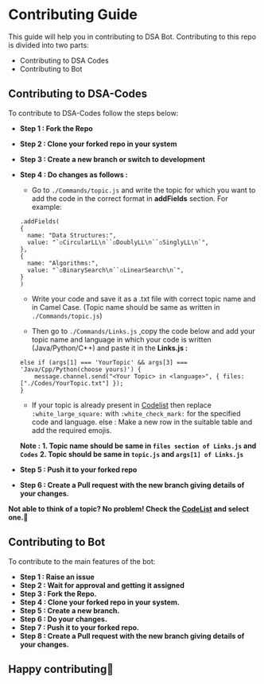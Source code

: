 # Contributing Guide

This guide will help you in contributing to DSA Bot.
Contributing to this repo is divided into two parts:

- Contributing to DSA Codes
- Contributing to Bot

## Contributing to DSA-Codes

To contribute to DSA-Codes follow the steps below:

- **Step 1 : Fork the Repo**
- **Step 2 : Clone your forked repo in your system**
- **Step 3 : Create a new branch or switch to development**
- **Step 4 : Do changes as follows :**

  - Go to `./Commands/topic.js` and write the topic for which you want to add the code in the correct format in **addFields** section. For example:

  ```
  .addFields(
  {
    name: "Data Structures:",
    value: "`◽CircularLL\n``◽DoublyLL\n``◽SinglyLL\n`",
  },
  {
    name: "Algorithms:",
    value: "`◽BinarySearch\n``◽LinearSearch\n`",
  }
  )
  ```

  - Write your code and save it as a .txt file with correct topic name and in Camel Case. (Topic name should be same as written in `./Commands/topic.js`)

  - Then go to `./Commands/Links.js` ,copy the code below and add your topic name and language in which your code is written (Java/Python/C++) and paste it in the **Links.js :**

  ```
  else if (args[1] === 'YourTopic' && args[3] === 'Java/Cpp/Python(choose yours)') {
      message.channel.send("<Your Topic> in <language>", { files: ["./Codes/YourTopic.txt"] });
  }
  ```

  - If your topic is already present in [Codelist](https://github.com/Bhuvnesh875/DSA-Bot/tree/main/Codes/Codelist.md) then replace `:white_large_square:` with `:white_check_mark:` for the specified code and language.
    else :
    Make a new row in the suitable table and add the required emojis.

  **Note :**
  **1. Topic name should be same in `files section of Links.js` and `Codes`**
  **2. Topic should be same in `topic.js` and `args[1] of Links.js`**

- **Step 5 : Push it to your forked repo**
- **Step 6 : Create a Pull request with the new branch giving details of your changes.**

**Not able to think of a topic? No problem! Check the [CodeList](https://github.com/Bhuvnesh875/DSA-Bot/tree/main/Codes/Codelist.md) and select one.**:rocket:

## Contributing to Bot

To contribute to the main features of the bot:

- **Step 1 : Raise an issue**
- **Step 2 : Wait for approval and getting it assigned**
- **Step 3 : Fork the Repo.**
- **Step 4 : Clone your forked repo in your system.**
- **Step 5 : Create a new branch.**
- **Step 6 : Do your changes.**
- **Step 7 : Push it to your forked repo.**
- **Step 8 : Create a Pull request with the new branch giving details of your changes.**

## Happy contributing:tada:
